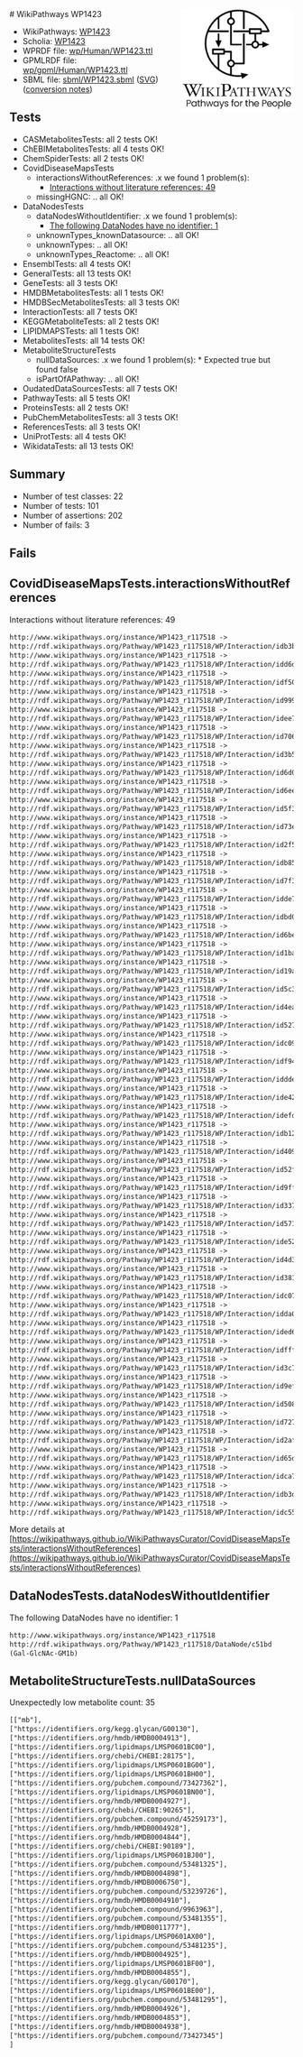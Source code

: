 <img style="float: right; width: 200px" src="../logo.png" />
# WikiPathways WP1423

* WikiPathways: [WP1423](https://identifiers.org/wikipathways:WP1423)
* Scholia: [WP1423](https://scholia.toolforge.org/wikipathways/WP1423)
* WPRDF file: [wp/Human/WP1423.ttl](../wp/Human/WP1423.ttl)
* GPMLRDF file: [wp/gpml/Human/WP1423.ttl](../wp/gpml/Human/WP1423.ttl)
* SBML file: [sbml/WP1423.sbml](../sbml/WP1423.sbml) ([SVG](../sbml/WP1423.svg)) ([conversion notes](../sbml/WP1423.txt))

## Tests
* CASMetabolitesTests: all 2 tests OK!
* ChEBIMetabolitesTests: all 4 tests OK!
* ChemSpiderTests: all 2 tests OK!
* CovidDiseaseMapsTests
    * interactionsWithoutReferences: .x we found 1 problem(s):
        * [Interactions without literature references: 49](#9701cd47)
    * missingHGNC: .. all OK!
* DataNodesTests
    * dataNodesWithoutIdentifier: .x we found 1 problem(s):
        * [The following DataNodes have no identifier: 1](#d2d32fa0)
    * unknownTypes_knownDatasource: .. all OK!
    * unknownTypes: .. all OK!
    * unknownTypes_Reactome: .. all OK!
* EnsemblTests: all 4 tests OK!
* GeneralTests: all 13 tests OK!
* GeneTests: all 3 tests OK!
* HMDBMetabolitesTests: all 1 tests OK!
* HMDBSecMetabolitesTests: all 3 tests OK!
* InteractionTests: all 7 tests OK!
* KEGGMetaboliteTests: all 2 tests OK!
* LIPIDMAPSTests: all 1 tests OK!
* MetabolitesTests: all 14 tests OK!
* MetaboliteStructureTests
    * nullDataSources: .x we found 1 problem(s):
            * Expected true but found false
    * isPartOfAPathway: .. all OK!
* OudatedDataSourcesTests: all 7 tests OK!
* PathwayTests: all 5 tests OK!
* ProteinsTests: all 2 tests OK!
* PubChemMetabolitesTests: all 3 tests OK!
* ReferencesTests: all 3 tests OK!
* UniProtTests: all 4 tests OK!
* WikidataTests: all 13 tests OK!


## Summary

* Number of test classes: 22
* Number of tests: 101
* Number of assertions: 202
* Number of fails: 3

## Fails

<a name="9701cd47" />

## CovidDiseaseMapsTests.interactionsWithoutReferences

Interactions without literature references: 49
```
http://www.wikipathways.org/instance/WP1423_r117518 -> http://rdf.wikipathways.org/Pathway/WP1423_r117518/WP/Interaction/idb3b7c457
http://www.wikipathways.org/instance/WP1423_r117518 -> http://rdf.wikipathways.org/Pathway/WP1423_r117518/WP/Interaction/idd6d61a24
http://www.wikipathways.org/instance/WP1423_r117518 -> http://rdf.wikipathways.org/Pathway/WP1423_r117518/WP/Interaction/idf50ce925
http://www.wikipathways.org/instance/WP1423_r117518 -> http://rdf.wikipathways.org/Pathway/WP1423_r117518/WP/Interaction/id9992941
http://www.wikipathways.org/instance/WP1423_r117518 -> http://rdf.wikipathways.org/Pathway/WP1423_r117518/WP/Interaction/idee7452d5
http://www.wikipathways.org/instance/WP1423_r117518 -> http://rdf.wikipathways.org/Pathway/WP1423_r117518/WP/Interaction/id7064a116
http://www.wikipathways.org/instance/WP1423_r117518 -> http://rdf.wikipathways.org/Pathway/WP1423_r117518/WP/Interaction/id3b581f68
http://www.wikipathways.org/instance/WP1423_r117518 -> http://rdf.wikipathways.org/Pathway/WP1423_r117518/WP/Interaction/id6d07c9a4
http://www.wikipathways.org/instance/WP1423_r117518 -> http://rdf.wikipathways.org/Pathway/WP1423_r117518/WP/Interaction/id6ee412e3
http://www.wikipathways.org/instance/WP1423_r117518 -> http://rdf.wikipathways.org/Pathway/WP1423_r117518/WP/Interaction/id5f3f21f
http://www.wikipathways.org/instance/WP1423_r117518 -> http://rdf.wikipathways.org/Pathway/WP1423_r117518/WP/Interaction/id73e86e2
http://www.wikipathways.org/instance/WP1423_r117518 -> http://rdf.wikipathways.org/Pathway/WP1423_r117518/WP/Interaction/id2f5175de
http://www.wikipathways.org/instance/WP1423_r117518 -> http://rdf.wikipathways.org/Pathway/WP1423_r117518/WP/Interaction/idb85e8de8
http://www.wikipathways.org/instance/WP1423_r117518 -> http://rdf.wikipathways.org/Pathway/WP1423_r117518/WP/Interaction/id7f362a10
http://www.wikipathways.org/instance/WP1423_r117518 -> http://rdf.wikipathways.org/Pathway/WP1423_r117518/WP/Interaction/idde73da53
http://www.wikipathways.org/instance/WP1423_r117518 -> http://rdf.wikipathways.org/Pathway/WP1423_r117518/WP/Interaction/idbd04f484
http://www.wikipathways.org/instance/WP1423_r117518 -> http://rdf.wikipathways.org/Pathway/WP1423_r117518/WP/Interaction/id6be172a
http://www.wikipathways.org/instance/WP1423_r117518 -> http://rdf.wikipathways.org/Pathway/WP1423_r117518/WP/Interaction/id1bab13b6
http://www.wikipathways.org/instance/WP1423_r117518 -> http://rdf.wikipathways.org/Pathway/WP1423_r117518/WP/Interaction/id19a807ef
http://www.wikipathways.org/instance/WP1423_r117518 -> http://rdf.wikipathways.org/Pathway/WP1423_r117518/WP/Interaction/id5c37bc72
http://www.wikipathways.org/instance/WP1423_r117518 -> http://rdf.wikipathways.org/Pathway/WP1423_r117518/WP/Interaction/id4ea8ec33
http://www.wikipathways.org/instance/WP1423_r117518 -> http://rdf.wikipathways.org/Pathway/WP1423_r117518/WP/Interaction/id527648ce
http://www.wikipathways.org/instance/WP1423_r117518 -> http://rdf.wikipathways.org/Pathway/WP1423_r117518/WP/Interaction/idc09b2721
http://www.wikipathways.org/instance/WP1423_r117518 -> http://rdf.wikipathways.org/Pathway/WP1423_r117518/WP/Interaction/idf9406133
http://www.wikipathways.org/instance/WP1423_r117518 -> http://rdf.wikipathways.org/Pathway/WP1423_r117518/WP/Interaction/iddde8eb82
http://www.wikipathways.org/instance/WP1423_r117518 -> http://rdf.wikipathways.org/Pathway/WP1423_r117518/WP/Interaction/ide427c49b
http://www.wikipathways.org/instance/WP1423_r117518 -> http://rdf.wikipathways.org/Pathway/WP1423_r117518/WP/Interaction/idefd348b2
http://www.wikipathways.org/instance/WP1423_r117518 -> http://rdf.wikipathways.org/Pathway/WP1423_r117518/WP/Interaction/idb121743e
http://www.wikipathways.org/instance/WP1423_r117518 -> http://rdf.wikipathways.org/Pathway/WP1423_r117518/WP/Interaction/id409ef928
http://www.wikipathways.org/instance/WP1423_r117518 -> http://rdf.wikipathways.org/Pathway/WP1423_r117518/WP/Interaction/id52f92363
http://www.wikipathways.org/instance/WP1423_r117518 -> http://rdf.wikipathways.org/Pathway/WP1423_r117518/WP/Interaction/id9ff99a34
http://www.wikipathways.org/instance/WP1423_r117518 -> http://rdf.wikipathways.org/Pathway/WP1423_r117518/WP/Interaction/id337509b2
http://www.wikipathways.org/instance/WP1423_r117518 -> http://rdf.wikipathways.org/Pathway/WP1423_r117518/WP/Interaction/id571139f8
http://www.wikipathways.org/instance/WP1423_r117518 -> http://rdf.wikipathways.org/Pathway/WP1423_r117518/WP/Interaction/ide5257863
http://www.wikipathways.org/instance/WP1423_r117518 -> http://rdf.wikipathways.org/Pathway/WP1423_r117518/WP/Interaction/id4d3228b0
http://www.wikipathways.org/instance/WP1423_r117518 -> http://rdf.wikipathways.org/Pathway/WP1423_r117518/WP/Interaction/id381ec5b1
http://www.wikipathways.org/instance/WP1423_r117518 -> http://rdf.wikipathways.org/Pathway/WP1423_r117518/WP/Interaction/idc070fadc
http://www.wikipathways.org/instance/WP1423_r117518 -> http://rdf.wikipathways.org/Pathway/WP1423_r117518/WP/Interaction/idda030a8a
http://www.wikipathways.org/instance/WP1423_r117518 -> http://rdf.wikipathways.org/Pathway/WP1423_r117518/WP/Interaction/ided6feb52
http://www.wikipathways.org/instance/WP1423_r117518 -> http://rdf.wikipathways.org/Pathway/WP1423_r117518/WP/Interaction/idfff8e567
http://www.wikipathways.org/instance/WP1423_r117518 -> http://rdf.wikipathways.org/Pathway/WP1423_r117518/WP/Interaction/id3c79c47b
http://www.wikipathways.org/instance/WP1423_r117518 -> http://rdf.wikipathways.org/Pathway/WP1423_r117518/WP/Interaction/id9efeed26
http://www.wikipathways.org/instance/WP1423_r117518 -> http://rdf.wikipathways.org/Pathway/WP1423_r117518/WP/Interaction/id508d7d16
http://www.wikipathways.org/instance/WP1423_r117518 -> http://rdf.wikipathways.org/Pathway/WP1423_r117518/WP/Interaction/id727224e8
http://www.wikipathways.org/instance/WP1423_r117518 -> http://rdf.wikipathways.org/Pathway/WP1423_r117518/WP/Interaction/id2afba2e8
http://www.wikipathways.org/instance/WP1423_r117518 -> http://rdf.wikipathways.org/Pathway/WP1423_r117518/WP/Interaction/id65d13eee
http://www.wikipathways.org/instance/WP1423_r117518 -> http://rdf.wikipathways.org/Pathway/WP1423_r117518/WP/Interaction/idca754cb6
http://www.wikipathways.org/instance/WP1423_r117518 -> http://rdf.wikipathways.org/Pathway/WP1423_r117518/WP/Interaction/idb3de49f
http://www.wikipathways.org/instance/WP1423_r117518 -> http://rdf.wikipathways.org/Pathway/WP1423_r117518/WP/Interaction/idc557ed7c
```

More details at [https://wikipathways.github.io/WikiPathwaysCurator/CovidDiseaseMapsTests/interactionsWithoutReferences](https://wikipathways.github.io/WikiPathwaysCurator/CovidDiseaseMapsTests/interactionsWithoutReferences)

<a name="d2d32fa0" />

## DataNodesTests.dataNodesWithoutIdentifier

The following DataNodes have no identifier: 1
```
http://www.wikipathways.org/instance/WP1423_r117518 http://rdf.wikipathways.org/Pathway/WP1423_r117518/DataNode/c51bd (Gal-GlcNAc-GM1b)
```

<a name="919041cc" />

## MetaboliteStructureTests.nullDataSources

Unexpectedly low metabolite count: 35
```
[["mb"],
["https://identifiers.org/kegg.glycan/G00130"],
["https://identifiers.org/hmdb/HMDB0004913"],
["https://identifiers.org/lipidmaps/LMSP0601BC00"],
["https://identifiers.org/chebi/CHEBI:28175"],
["https://identifiers.org/lipidmaps/LMSP0601BG00"],
["https://identifiers.org/lipidmaps/LMSP0601BH00"],
["https://identifiers.org/pubchem.compound/73427362"],
["https://identifiers.org/lipidmaps/LMSP0601BN00"],
["https://identifiers.org/hmdb/HMDB0004927"],
["https://identifiers.org/chebi/CHEBI:90265"],
["https://identifiers.org/pubchem.compound/45259173"],
["https://identifiers.org/hmdb/HMDB0004928"],
["https://identifiers.org/hmdb/HMDB0004844"],
["https://identifiers.org/chebi/CHEBI:90189"],
["https://identifiers.org/lipidmaps/LMSP0601BJ00"],
["https://identifiers.org/pubchem.compound/53481325"],
["https://identifiers.org/hmdb/HMDB0004898"],
["https://identifiers.org/hmdb/HMDB0006750"],
["https://identifiers.org/pubchem.compound/53239726"],
["https://identifiers.org/hmdb/HMDB0004910"],
["https://identifiers.org/pubchem.compound/9963963"],
["https://identifiers.org/pubchem.compound/53481355"],
["https://identifiers.org/hmdb/HMDB0011777"],
["https://identifiers.org/lipidmaps/LMSP0601AX00"],
["https://identifiers.org/pubchem.compound/53481235"],
["https://identifiers.org/hmdb/HMDB0004925"],
["https://identifiers.org/lipidmaps/LMSP0601BF00"],
["https://identifiers.org/hmdb/HMDB0004855"],
["https://identifiers.org/kegg.glycan/G00170"],
["https://identifiers.org/lipidmaps/LMSP0601BE00"],
["https://identifiers.org/pubchem.compound/53481295"],
["https://identifiers.org/hmdb/HMDB0004926"],
["https://identifiers.org/hmdb/HMDB0004853"],
["https://identifiers.org/hmdb/HMDB0004938"],
["https://identifiers.org/pubchem.compound/73427345"]
]
```

